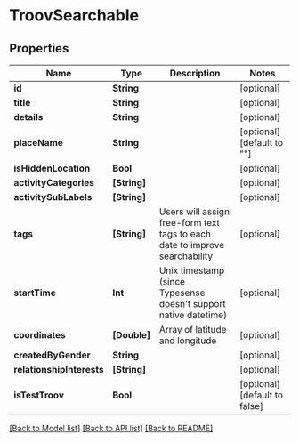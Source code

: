 # TroovSearchable

## Properties
Name | Type | Description | Notes
------------ | ------------- | ------------- | -------------
**id** | **String** |  | [optional] 
**title** | **String** |  | [optional] 
**details** | **String** |  | [optional] 
**placeName** | **String** |  | [optional] [default to ""]
**isHiddenLocation** | **Bool** |  | [optional] 
**activityCategories** | **[String]** |  | [optional] 
**activitySubLabels** | **[String]** |  | [optional] 
**tags** | **[String]** | Users will assign free-form text tags to each date to improve searchability | [optional] 
**startTime** | **Int** | Unix timestamp (since Typesense doesn&#39;t support native datetime) | [optional] 
**coordinates** | **[Double]** | Array of latitude and longitude | [optional] 
**createdByGender** | **String** |  | [optional] 
**relationshipInterests** | **[String]** |  | [optional] 
**isTestTroov** | **Bool** |  | [optional] [default to false]

[[Back to Model list]](../README.md#documentation-for-models) [[Back to API list]](../README.md#documentation-for-api-endpoints) [[Back to README]](../README.md)


